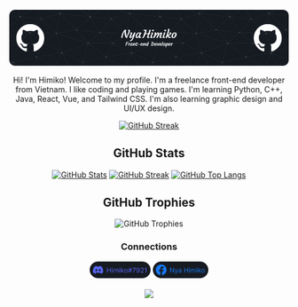 ![Header Image](./header-image.png)
<div align="center">
Hi! I'm Himiko! Welcome to my profile. I'm a freelance front-end developer from Vietnam. I like coding and playing games. I'm learning Python, C++, Java, React, Vue, and Tailwind CSS. I'm also learning graphic design and UI/UX design.

[![GitHub Streak](https://yukii-aoi.vercel.app/api?theme=dark&scan=true&rainbow=true)](https://git.io/streak-stats)

## GitHub Stats
[![GitHub Stats](https://github-readme-stats.vercel.app/api?username=nya-himiko&show_icons=true&theme=dracula)](https://github.com/anuraghazra/github-readme-stats)
[![GitHub Streak](https://streak-stats.demolab.com/?user=nya-himiko&theme=dracula)](https://git.io/streak-stats)
[![GitHub Top Langs](https://github-readme-stats.vercel.app/api/top-langs/?username=nya-himiko&theme=dracula)](https://github.com/anuraghazra/github-readme-stats)

## GitHub Trophies
![GitHub Trophies](https://github-profile-trophy.vercel.app/?username=nya-himiko&theme=dracula&margin-w=4&margin-h=4)

  <h3>Connections</h3>
  <img src="./discord.png" height="30px" />
  <a href="#">
    <img src="./facebook.png" height="30px" />
  </a>
  <br />
  <br />
  <img src="https://visitcount.itsvg.in/api?id=nya-himiko&label=Profile%20Views&color=5&icon=7&pretty=true" />
</div>
